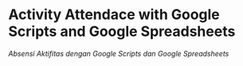 <h1>Activity Attendace with Google Scripts and Google Spreadsheets</h1>
<i>Absensi Aktifitas dengan Google Scripts dan Google Spreadsheets</i>
